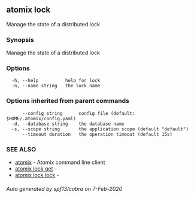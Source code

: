 ## atomix lock

Manage the state of a distributed lock

### Synopsis

Manage the state of a distributed lock

### Options

```
  -h, --help          help for lock
  -n, --name string   the lock name
```

### Options inherited from parent commands

```
      --config string      config file (default: $HOME/.atomix/config.yaml)
  -d, --database string    the database name
  -s, --scope string       the application scope (default "default")
      --timeout duration   the operation timeout (default 15s)
```

### SEE ALSO

* [atomix](atomix.md)	 - Atomix command line client
* [atomix lock get](atomix_lock_get.md)	 - 
* [atomix lock lock](atomix_lock_lock.md)	 - 

###### Auto generated by spf13/cobra on 7-Feb-2020
